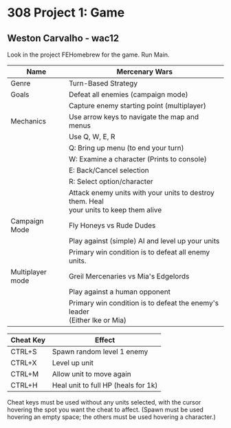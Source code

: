 # 308 Project 1: Game

## Weston Carvalho - wac12
Look in the project FEHomebrew for the game. Run Main.

|Name|Mercenary Wars|
|----|----|
|Genre|Turn-Based Strategy|
|Goals|Defeat all enemies (campaign mode)|
|     |Capture enemy starting point (multiplayer)|
|Mechanics|Use arrow keys to navigate the map and menus|
| |Use Q, W, E, R|
| | Q:  Bring up menu (to end your turn)|
| | W:  Examine a character (Prints to console)|
| | E:  Back/Cancel selection|
| |R:  Select option/character|
| |Attack enemy units with your units to destroy them. Heal <br> your units to keep them alive|
|Campaign Mode| Fly Honeys vs Rude Dudes|
| |Play against (simple) AI and level up your units|
| |Primary win condition is to defeat all enemy units.|
|Multiplayer mode|Greil Mercenaries vs Mia's Edgelords|
| |Play against a human opponent|
| |Primary win condition is to defeat the enemy's leader <br> (Either Ike or Mia)|

|Cheat Key|Effect|
|-----|----|
|CTRL+S|Spawn random level 1 enemy|
|CTRL+X|Level up unit|
|CTRL+M|Allow unit to move again|
|CTRL+H|Heal unit to full HP (heals for 1k)|

Cheat keys must be used without any units selected, with the cursor hovering the
spot you want the cheat to affect. (Spawn must be used hovering an empty space;
the others must be used hovering a character.)
